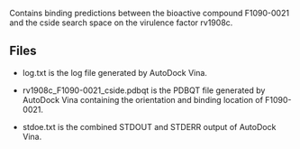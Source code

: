 Contains binding predictions between the bioactive compound F1090-0021 and the cside search space on the virulence factor rv1908c.

## Files

- log.txt is the log file generated by AutoDock Vina.

- rv1908c_F1090-0021_cside.pdbqt is the PDBQT file generated by AutoDock Vina containing the orientation and binding location of F1090-0021.

- stdoe.txt is the combined STDOUT and STDERR output of AutoDock Vina.


